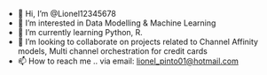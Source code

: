 - 👋 Hi, I’m @Lionel12345678
- 👀 I’m interested in Data Modelling & Machine Learning 
- 🌱 I’m currently learning Python, R. 
- 💞️ I’m looking to collaborate on projects related to Channel Affinity models, Multi channel orchestration for credit cards 
- 📫 How to reach me .. via email: lionel_pinto01@hotmail.com

<!---
Lionel12345678/Lionel12345678 is a ✨ special ✨ repository because its `README.md` (this file) appears on your GitHub profile.
You can click the Preview link to take a look at your changes.
--->
